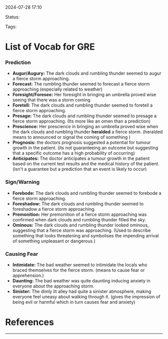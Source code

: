 
2024-07-28 17:10


Status: 

Tags:

# List of Vocab for GRE

### Prediction 
- **Augur/Augury:** The dark clouds and rumbling thunder seemed to augur a fierce storm approaching.
- **Forecast:** The rumbling thunder seemed to forecast a fierce storm approaching (especially related to weather)
- **Foresight/Foresee:** Her foresight in bringing an umbrella proved wise seeing that there was a storm coming
- **Foretell:** The dark clouds and rumbling thunder seemed to foretell a fierce storm approaching.
- **Presage:** The dark clouds and rumbling thunder seemed to presage a fierce storm approaching. (Its more like an omen than a prediction)
- **Prescience:** Her prescience in bringing an umbrella proved wise when the dark clouds and rumbling thunder **heralded** a fierce storm. (heralded means to announced or signal the coming of something )
- **Prognosis:** the doctors prognosis suggested a potential for tumour growth in the patient. (its not guaranteeing an outcome but suggesting that a specific outcome has a high probability of occurring)
- **Anticipates:** The doctor anticipates a tumour growth in the patient based on the current test results and the medical history of the patient. (isn't a guarantee but a prediction that an event is likely to occur)

### Sign/Warning
- **Forebode:** The dark clouds and rumbling thunder seemed to forebode a fierce storm approaching. 
- **Foreshadow:** The dark clouds and rumbling thunder seemed to foreshadow a fierce storm approaching. 
- **Premonition:** Her premonition of a fierce storm approaching was confirmed when dark clouds and rumbling thunder filled the sky. 
- **Ominous:** The dark clouds and rumbling thunder looked ominous, suggesting that a fierce storm was approaching. (Used to describe something that looks threatening and symbolises the impending arrival of something unpleasant or dangerous.)

### Causing Fear
- **Intimidate:** The bad weather seemed to intimidate the locals who braced themselves for the fierce storm. (means to cause fear or apprehension.)
- **Daunting:**  The bad weather was quite daunting inducing anxiety in everyone about the approaching storm.
- **Sinister:** The dimly lit alley had quite a sinister atmosphere, making everyone feel uneasy about walking through it. (gives the impression of being evil or harmful which in turn causes fear and anxiety)





# References
---


	